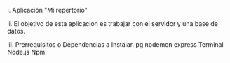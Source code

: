 i. Aplicación "Mi repertorio"

ii. El objetivo de esta aplicación es trabajar con el servidor y una base de datos.

iii. Prerrequisitos o Dependencias a Instalar.
pg 
nodemon 
express
Terminal
Node.js
Npm
